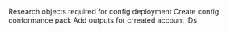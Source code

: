 Research objects required for config deployment
Create config conformance pack
Add outputs for crreated account IDs
